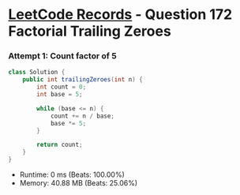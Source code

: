 # [LeetCode Records](../../README.md) - Question 172 Factorial Trailing Zeroes

### Attempt 1: Count factor of 5
```java
class Solution {
    public int trailingZeroes(int n) {
        int count = 0;
        int base = 5;

        while (base <= n) {
            count += n / base;
            base *= 5;
        }

        return count;
    }
}
```
- Runtime: 0 ms (Beats: 100.00%)
- Memory: 40.88 MB (Beats: 25.06%)

<br>
